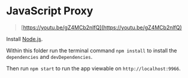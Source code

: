 # JavaScript Proxy

> [https://youtu.be/gZ4MCb2nlfQ](https://youtu.be/gZ4MCb2nlfQ)

Install [Node.js](https://nodejs.org/).

Within this folder run the terminal command `npm install` to install the
`dependencies` and `devDependencies`.

Then run `npm start` to run the app viewable on `http://localhost:9966`.
